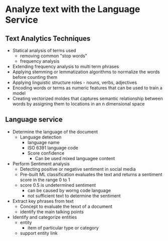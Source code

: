 # Analyze text with the Language Service

## Text Analytics Techniques

- Statical analysis of terms used
    - removing common "stop words"
    - frequency analysis
- Extending frequency analysis to multi term phrases
- Applying stemming or lemmatization algorithms to normalize the words before counting them
- Applying linguistic structure roles - nouns, verbs, adjectives
- Encoding words or terms as numeric features that can be used to train a model
- Creating vectorized moldes that captures semantic relationship between words by assigning them to locations in an n dimensional space

## Language service
- Determine the language of the document
    - Language detection 
        - language name
        - ISO 6391 language code
        - Score confidence
            - Can be used mixed languagee content
- Perform Sentiment analysis
    - Detecting positive or negative sentiment in social media
    - Pre-built ML classification evaluates the text and returns a sentiment score in the range 0 to 1
    - score 0.5 is undetermined sentiment 
        - can be caused by worng code language
        - not sufficient text to determine the sentiment
- Extract key phrases from text
    - Concept to evaluate the texxt of a document
    - identify the main talking points   
- Identify and categorize entities 
    - entity
        - item of particular type or category
    - support entity link